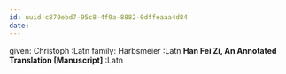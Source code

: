 ```yaml
---
id: uuid-c870ebd7-95c8-4f9a-8882-0dffeaaa4d84
date: 
---
```


given: Christoph :Latn
family: Harbsmeier :Latn
**Han Fei Zi, An Annotated Translation [Manuscript]** :Latn